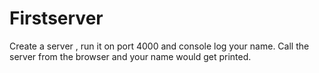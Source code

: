 # Firstserver

Create a server , run it on port 4000 and console log your name.
Call the server from the browser and your name would get printed.
